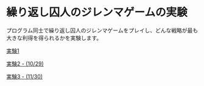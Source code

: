 # 繰り返し囚人のジレンマゲームの実験

プログラム同士で繰り返し囚人のジレンマゲームをプレイし、どんな戦略が最も大きな利得を得られるかを実験します。  

[実験1](./experiment1)

[実験2 - (10/29)](./experiment2)

[実験3 - (11/30)](./experiment3)



